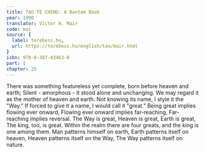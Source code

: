 ```yaml
---
title: TAO TE CHING: A Bantam Book
year: 1990
translator: Victor H. Mair
code: mai
source: {
  label: terebess.hu,
  url: https://terebess.hu/english/tao/mair.html
}
isbn: 978-0-307-43463-0
part: 1
chapter: 25
---
```

There was something featureless yet complete,
born before heaven and earth;
Silent - amorphous - it stood alone and unchanging.
We may regard it as the mother of heaven and earth.
Not knowing its name,
I style it the "Way."
If forced to give it a name,
I would call it "great."
Being great implies flowing ever onward,
Flowing ever onward implies far-reaching,
Far-reaching implies reversal.
The Way is great,
Heaven is great,
Earth is great,
The king, too, is great.
Within the realm there are four greats, and the king is one among them.
Man patterns himself on earth,
Earth patterns itself on heaven,
Heaven patterns itself on the Way,
The Way patterns itself on nature.